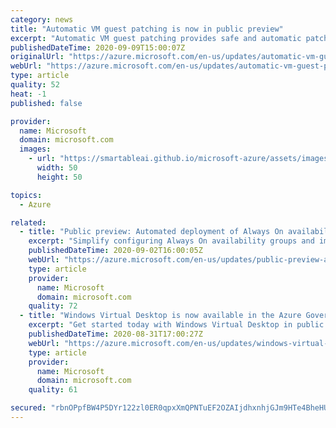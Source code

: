 ```yaml
---
category: news
title: "Automatic VM guest patching is now in public preview"
excerpt: "Automatic VM guest patching provides safe and automatic patching for virtual machines to simplify update management and maintain security compliance. "
publishedDateTime: 2020-09-09T15:00:07Z
originalUrl: "https://azure.microsoft.com/en-us/updates/automatic-vm-guest-patching-now-in-preview/"
webUrl: "https://azure.microsoft.com/en-us/updates/automatic-vm-guest-patching-now-in-preview/"
type: article
quality: 52
heat: -1
published: false

provider:
  name: Microsoft
  domain: microsoft.com
  images:
    - url: "https://smartableai.github.io/microsoft-azure/assets/images/organizations/microsoft.com-50x50.jpg"
      width: 50
      height: 50

topics:
  - Azure

related:
  - title: "Public preview: Automated deployment of Always On availability groups through the Azure portal"
    excerpt: "Simplify configuring Always On availability groups and improve availability for SQL Server on Azure Virtual Machines"
    publishedDateTime: 2020-09-02T16:00:05Z
    webUrl: "https://azure.microsoft.com/en-us/updates/public-preview-automated-deployment-of-always-on-availability-groups-through-the-azure-portal/"
    type: article
    provider:
      name: Microsoft
      domain: microsoft.com
    quality: 72
  - title: "Windows Virtual Desktop is now available in the Azure Government cloud (in preview)"
    excerpt: "Get started today with Windows Virtual Desktop in public preview in US Government regions. Deploy and scale Windows desktops and apps on Azure in minutes."
    publishedDateTime: 2020-08-31T17:00:27Z
    webUrl: "https://azure.microsoft.com/en-us/updates/windows-virtual-desktop-is-now-available-in-the-azure-government-cloud-in-preview/"
    type: article
    provider:
      name: Microsoft
      domain: microsoft.com
    quality: 61

secured: "rbnOPpfBW4P5DYr122zl0ER0qpxXmQPNTuEF2OZAIjdhxnhjGJm9HTe4BheHUazvHno0rzpe0uehdgcuivvfoNQppXhmL3vkDlF3lA1O1m+u+bsh/tpWw1eaJiOuUwDTiFyzHzbYlQZD/g5tQgliz/b7FDaWhedtvBIbF8JCIepeRW6F22hhi/FLvFsj+sblnZ7bsVAwmU+xFSUxtjD38Zbzht629Xj12m/LRdQ2+kASr9O1A/As/Vlp+qV93ayKw0n9zwUqYieEMeWfvchTeDdR02kxJViAo61Dknp2G6HGLqLXDEjf+EOMqU9noC8iFhm/5SFlNBdwc5BJB5YoQg6k1JMvordlKzEX2ZMm14I=;Eco9YNfI9rjm2yYmdcoD+Q=="
---
```


